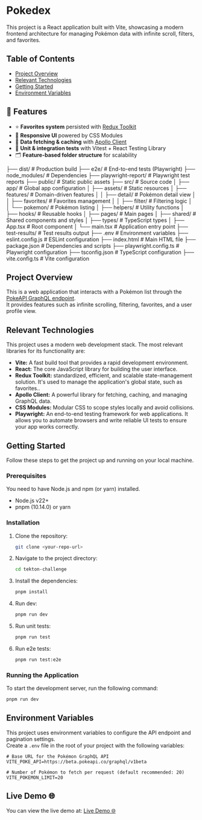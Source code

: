 # Pokedex

This project is a React application built with Vite, showcasing a modern frontend architecture for managing Pokémon data with infinite scroll, filters, and favorites.

## Table of Contents

- [Project Overview](#project-overview)
- [Relevant Technologies](#relevant-technologies)
- [Getting Started](#getting-started)
- [Environment Variables](#environment-variables)

## 🚀 Features

- ⭐ **Favorites system** persisted with [Redux Toolkit](https://redux-toolkit.js.org/)
- 🎨 **Responsive UI** powered by CSS Modules
- 📂 **Data fetching & caching** with [Apollo Client](https://www.apollographql.com/docs/react/)
- 🧪 **Unit & integration tests** with Vitest + React Testing Library
- 🗂️ **Feature-based folder structure** for scalability

├── dist/ # Production build
├── e2e/ # End-to-end tests (Playwright)
├── node_modules/ # Dependencies
├── playwright-report/ # Playwright test reports
├── public/ # Static public assets
├── src/ # Source code
│ ├── app/ # Global app configuration
│ ├── assets/ # Static resources
│ ├── features/ # Domain-driven features
│ │ ├── detail/ # Pokémon detail view
│ │ ├── favorites/ # Favorites management
│ │ ├── filter/ # Filtering logic
│ │ └── pokemon/ # Pokémon listing
│ ├── helpers/ # Utility functions
│ ├── hooks/ # Reusable hooks
│ ├── pages/ # Main pages
│ ├── shared/ # Shared components and styles
│ ├── types/ # TypeScript types
│ ├── App.tsx # Root component
│ └── main.tsx # Application entry point
├── test-results/ # Test results output
├── .env # Environment variables
├── eslint.config.js # ESLint configuration
├── index.html # Main HTML file
├── package.json # Dependencies and scripts
├── playwright.config.ts # Playwright configuration
├── tsconfig.json # TypeScript configuration
├── vite.config.ts # Vite configuration

## Project Overview

This is a web application that interacts with a Pokémon list through the [PokeAPI GraphQL endpoint](https://beta.pokeapi.co/graphql/v1beta).  
It provides features such as infinite scrolling, filtering, favorites, and a user profile view.

## Relevant Technologies

This project uses a modern web development stack. The most relevant libraries for its functionality are:

- **Vite:** A fast build tool that provides a rapid development environment.
- **React:** The core JavaScript library for building the user interface.
- **Redux Toolkit:** standardized, efficient, and scalable state-management solution. It's used to manage the application's global state, such as favorites..
- **Apollo Client:** A powerful library for fetching, caching, and managing GraphQL data.
- **CSS Modules:** Modular CSS to scope styles locally and avoid collisions.
- **Playwright:** An end-to-end testing framework for web applications. It allows you to automate browsers and write reliable UI tests to ensure your app works correctly.

## Getting Started

Follow these steps to get the project up and running on your local machine.

### Prerequisites

You need to have Node.js and npm (or yarn) installed.

- Node.js v22+
- pnpm (10.14.0) or yarn

### Installation

1. Clone the repository:
   ```bash
   git clone <your-repo-url>
   ```
2. Navigate to the project directory:
   ```bash
   cd tekton-challenge
   ```
3. Install the dependencies:
   ```bash
   pnpm install
   ```
4. Run dev:
   ```bash
   pnpm run dev
   ```
5. Run unit tests:
   ```bash
   pnpm run test
   ```
6. Run e2e tests:
   ```bash
   pnpm run test:e2e
   ```

### Running the Application

To start the development server, run the following command:

```bash
pnpm run dev
```

## Environment Variables

This project uses environment variables to configure the API endpoint and pagination settings.  
Create a `.env` file in the root of your project with the following variables:

```env
# Base URL for the Pokémon GraphQL API
VITE_POKE_API=https://beta.pokeapi.co/graphql/v1beta

# Number of Pokémon to fetch per request (default recommended: 20)
VITE_POKEMON_LIMIT=20
```

## Live Demo 🌐

You can view the live demo at: [Live Demo 🌐](https://pokedex-one-theta-55.vercel.app/)
